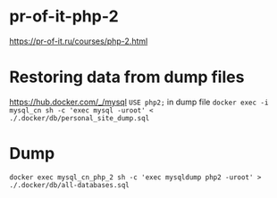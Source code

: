 # pr-of-it-php-2
https://pr-of-it.ru/courses/php-2.html

# Restoring data from dump files
https://hub.docker.com/_/mysql
`USE php2;` in dump file
`docker exec -i mysql_cn sh -c 'exec mysql -uroot' < ./.docker/db/personal_site_dump.sql`

# Dump
`docker exec mysql_cn_php_2 sh -c 'exec mysqldump php2 -uroot' > ./.docker/db/all-databases.sql`